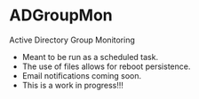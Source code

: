 # ADGroupMon
Active Directory Group Monitoring

- Meant to be run as a scheduled task.
- The use of files allows for reboot persistence.
- Email notifications coming soon.
- This is a work in progress!!!
